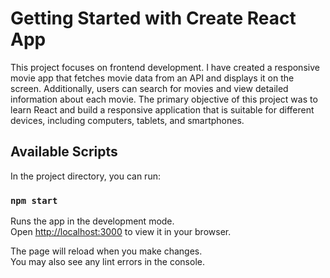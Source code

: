 # Getting Started with Create React App

This project focuses on frontend development. I have created a responsive movie app that fetches movie data from an API and displays it on the screen. Additionally, users can search for movies and view detailed information about each movie. The primary objective of this project was to learn React and build a responsive application that is suitable for different devices, including computers, tablets, and smartphones.

## Available Scripts

In the project directory, you can run:

### `npm start`

Runs the app in the development mode.\
Open [http://localhost:3000](http://localhost:3000) to view it in your browser.

The page will reload when you make changes.\
You may also see any lint errors in the console.

